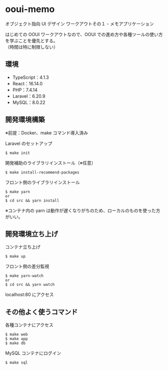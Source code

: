 # ooui-memo
オブジェクト指向 UI デザイン ワークアウトその１ - メモアプリケーション

はじめての OOUI ワークアウトなので、OOUI での進め方や各種ツールの使い方を学ぶことを優先とする。  
（時間は特に制限しない）

## 環境
- TypeScript：4.1.3
- React：16.14.0
- PHP：7.4.14
- Laravel：6.20.9
- MySQL：8.0.22

## 開発環境構築
※前提：Docker、make コマンド導入済み

Laravel のセットアップ
```
$ make init
```

開発補助のライブラリインストール（※任意）
```
$ make install-recommend-packages
```

フロント側のライブラリインストール
```
$ make yarn
or
$ cd src && yarn install
```
※コンテナ内の yarn は動作が遅くなりがちのため、ローカルのものを使った方がいい。

## 開発環境立ち上げ
コンテナ立ち上げ
```
$ make up
```

フロント側の差分監視
```
$ make yarn-watch
or
$ cd src && yarn watch
```

localhost:80 にアクセス

## その他よく使うコマンド
各種コンテナにアクセス
```
$ make web
$ make app
$ make db
```

MySQL コンテナにログイン
```
$ make sql
```